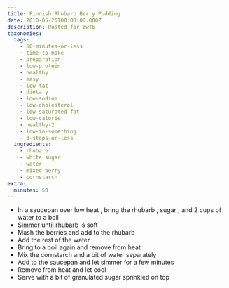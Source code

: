 ```yaml
---
title: Finnish Rhubarb Berry Pudding
date: 2010-05-25T00:00:00.000Z
description: Posted for zwt6
taxonomies:
  tags:
    - 60-minutes-or-less
    - time-to-make
    - preparation
    - low-protein
    - healthy
    - easy
    - low-fat
    - dietary
    - low-sodium
    - low-cholesterol
    - low-saturated-fat
    - low-calorie
    - healthy-2
    - low-in-something
    - 3-steps-or-less
  ingredients:
    - rhubarb
    - white sugar
    - water
    - mixed berry
    - cornstarch
extra:
  minutes: 50
---
```

 - In a saucepan over low heat , bring the rhubarb , sugar , and 2 cups of water to a boil
 - Simmer until rhubarb is soft
 - Mash the berries and add to the rhubarb
 - Add the rest of the water
 - Bring to a boil again and remove from heat
 - Mix the cornstarch and a bit of water separately
 - Add to the saucepan and let simmer for a few minutes
 - Remove from heat and let cool
 - Serve with a bit of granulated sugar sprinkled on top

